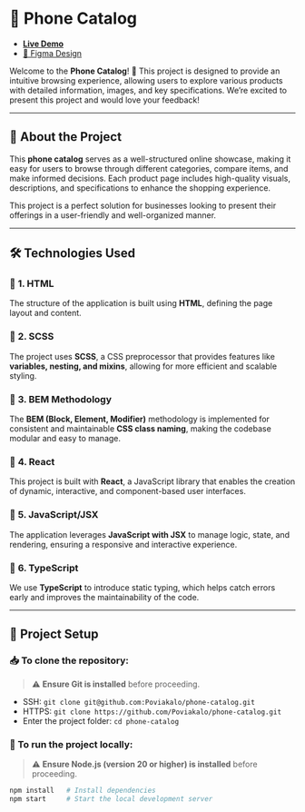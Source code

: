 # 📱 Phone Catalog  

- [**Live Demo**](https://poviakalo.github.io/phone-catalog/)  
- [🎨 Figma Design](https://www.figma.com/file/T5ttF21UnT6RRmCQQaZc6L/Phone-catalog-(V2)-Original)

Welcome to the **Phone Catalog**! 🚀 This project is designed to provide an intuitive browsing experience, allowing users to explore various products with detailed information, images, and key specifications. We’re excited to present this project and would love your feedback!  

---

## 🌟 About the Project  

This **phone catalog** serves as a well-structured online showcase, making it easy for users to browse through different categories, compare items, and make informed decisions. Each product page includes high-quality visuals, descriptions, and specifications to enhance the shopping experience.  

This project is a perfect solution for businesses looking to present their offerings in a user-friendly and well-organized manner.  

---

## 🛠️ Technologies Used  

### 🔹 **1. HTML**  
The structure of the application is built using **HTML**, defining the page layout and content.  

### 🔹 **2. SCSS**  
The project uses **SCSS**, a CSS preprocessor that provides features like **variables, nesting, and mixins**, allowing for more efficient and scalable styling.  

### 🔹 **3. BEM Methodology**  
The **BEM (Block, Element, Modifier)** methodology is implemented for consistent and maintainable **CSS class naming**, making the codebase modular and easy to manage.  

### 🔹 **4. React**  
This project is built with **React**, a JavaScript library that enables the creation of dynamic, interactive, and component-based user interfaces.  

### 🔹 **5. JavaScript/JSX**  
The application leverages **JavaScript with JSX** to manage logic, state, and rendering, ensuring a responsive and interactive experience.  

### 🔹 **6. TypeScript**  
We use **TypeScript** to introduce static typing, which helps catch errors early and improves the maintainability of the code.  

---

## 🚀 Project Setup  

### 📥 To clone the repository:

> ⚠️ **Ensure Git is installed** before proceeding.

- SSH: `git clone git@github.com:Poviakalo/phone-catalog.git`
- HTTPS: `git clone https://github.com/Poviakalo/phone-catalog.git`
- Enter the project folder: `cd phone-catalog`

### 🚧 To run the project locally:

> ⚠️ **Ensure Node.js (version 20 or higher) is installed** before proceeding.

```bash
npm install   # Install dependencies
npm start     # Start the local development server